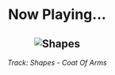 <div align="center"> 
<h1>Now Playing...</h1>

![Shapes](https://i.scdn.co/image/ab67616d00001e028ee4379cc0fae6f6b48700fc)
--
_<p>Track: Shapes - Coat Of Arms </p>_
</div>
